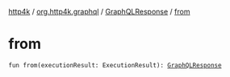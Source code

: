 [http4k](../../index.md) / [org.http4k.graphql](../index.md) / [GraphQLResponse](index.md) / [from](./from.md)

# from

`fun from(executionResult: ExecutionResult): `[`GraphQLResponse`](index.md)